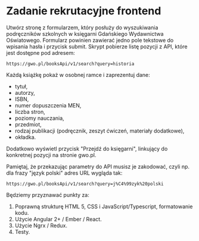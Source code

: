 Zadanie rekrutacyjne frontend
=============================

Utwórz stronę z formularzem, który posłuży do wyszukiwania podręczników szkolnych w księgarni Gdańskiego Wydawnictwa Oświatowego.
Formularz powinien zawierać jedno pole tekstowe do wpisania hasła i przycisk submit.
Skrypt pobierze listę pozycji z API, które jest dostępne pod adresem:

    https://gwo.pl/booksApi/v1/search?query=historia

Każdą książkę pokaż w osobnej ramce i zaprezentuj dane:
* tytuł,
* autorzy,
* ISBN,
* numer dopuszczenia MEN,
* liczba stron,
* poziomy nauczania,
* przedmiot,
* rodzaj publikacji (podręcznik, zeszyt ćwiczeń, materiały dodatkowe),
* okładka.

Dodatkowo wyświetl przycisk "Przejdź do księgarni", linkujący do konkretnej pozycji na stronie gwo.pl.

Pamiętaj, że przekazując parametry do API musisz je zakodować, czyli np. dla frazy "język polski" adres URL wygląda tak:

    https://gwo.pl/booksApi/v1/search?query=j%C4%99zyk%20polski

Będziemy przyznawać punkty za:
1. Poprawną strukturę HTML 5, CSS i JavaScript/Typescript, formatowanie kodu.
2. Użycie Angular 2+ / Ember / React.
3. Użycie Ngrx / Redux.
4. Testy.
